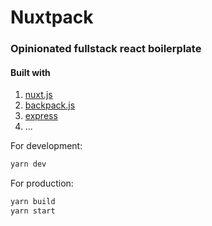 # Nuxtpack
### Opinionated fullstack react boilerplate

#### Built with
1. [nuxt.js](https://github.com/zeit/next.js/)
2. [backpack.js](https://github.com/jaredpalmer/backpack)
3. [express](https://expressjs.com/)
4. ...

For development:
```bash
yarn dev
```

For production:
```bash
yarn build
yarn start
```
